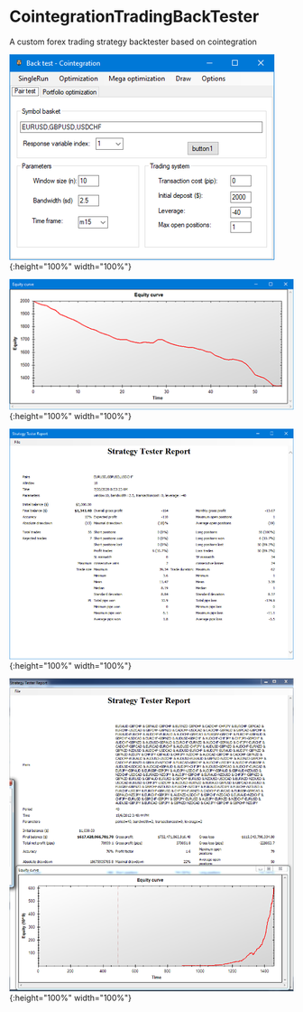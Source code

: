 # CointegrationTradingBackTester

A custom forex trading strategy backtester based on cointegration

![Screenshot](/Screenshots/1.png){:height="100%" width="100%"}

![Screenshot](/Screenshots/2.png){:height="100%" width="100%"}

![Screenshot](/Screenshots/3.png){:height="100%" width="100%"}

![Screenshot](/Screenshots/4.png){:height="100%" width="100%"}
